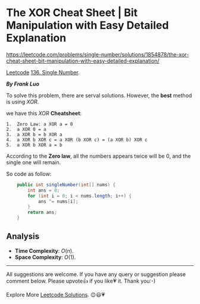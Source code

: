 # The XOR Cheat Sheet | Bit Manipulation with Easy Detailed Explanation

https://leetcode.com/problems/single-number/solutions/1854878/the-xor-cheat-sheet-bit-manipulation-with-easy-detailed-explanation/


[Leetcode](https://leetcode.com/) [136. Single Number](https://leetcode.com/problems/single-number/).

***By Frank Luo***

To solve this problem, there are serval solutions. However, the **best** method is using $\textit{XOR}$. 

we have this $\textit{XOR}$ **Cheatsheet**:

```
1.  Zero Law: a XOR a = 0
2.  a XOR 0 = a
3.  a XOR b = b XOR a
4.  a XOR b XOR c = a XOR (b XOR c) = (a XOR b) XOR c
5.  a XOR b XOR a = b
```

According to the **Zero law**, all the numbers appears twice will be $0$, and the single one will remain.

So code as follow:

```java
    public int singleNumber(int[] nums) {
        int ans = 0;
        for (int i = 0; i < nums.length; i++) {
            ans ^= nums[i];
        }
        return ans;        
    }
```

## Analysis

- **Time Complexity**: $O(n)$.
- **Space Complexity**: $O(1)$.

-------------

All suggestions are welcome. 
If you have any query or suggestion please comment below.
Please upvote👍 if you like💗 it. Thank you:-)

Explore More [Leetcode Solutions](https://leetcode.com/discuss/general-discussion/1868912/My-Leetcode-Solutions-All-In-One). 😉😃💗
